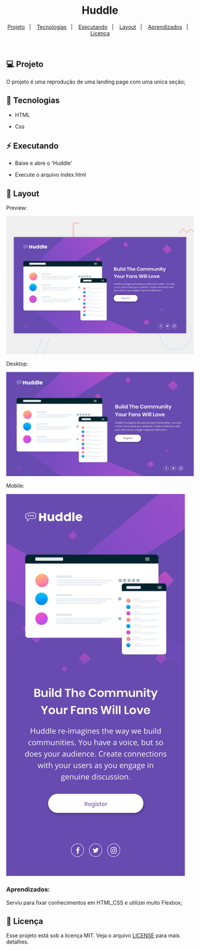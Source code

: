 <h1 align="center">
 Huddle 
</h1>

<p align="center">
<a href="#-projeto">Projeto</a>&nbsp;&nbsp;&nbsp;|&nbsp;&nbsp;&nbsp;
  <a href="#rocket-tecnologias">Tecnologias</a>&nbsp;&nbsp;&nbsp;|&nbsp;&nbsp;&nbsp;  
  <a href="#zap-executando">Executando</a>&nbsp;&nbsp;&nbsp;|&nbsp;&nbsp;&nbsp;
  <a href="#-layout">Layout</a>&nbsp;&nbsp;&nbsp;|&nbsp;&nbsp;&nbsp;
  <a href="#zap-executando">Aprendizados</a>&nbsp;&nbsp;&nbsp;|&nbsp;&nbsp;&nbsp;
  <a href="#memo-licença">Licença</a>
</p>

<br>

## 💻 Projeto

O projeto é uma reprodução de uma landing page com uma unica seção;

## :rocket: Tecnologias

- HTML

- Css

## :zap: Executando

- Baixe e abre o 'Huddle'

- Execute o arquivo index.html

## 🎨 Layout

Preview:

![Design Mobile](https://github.com/otaudopatrick/Huddle/blob/master/assets/img/desktop-preview.jpg)

Desktop:

![Design desktop](https://github.com/otaudopatrick/Huddle/blob/master/assets/img/desktop-design.jpg)

Mobile:

![Design Mobile](https://github.com/otaudopatrick/Huddle/blob/master/assets/img/mobile-design.jpg)

### Aprendizados:

Serviu para fixar conhecimentos em HTML,CSS e utilizei muito Flexbox;

## :memo: Licença

Esse projeto está sob a licença MIT. Veja o arquivo [LICENSE](LICENSE.md) para mais detalhes.


